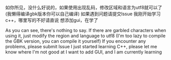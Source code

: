 如你所见，没什么好说的，如果使用出现乱码，修改区域和语言为utf8就可以了(我懒得编译gbk版本你可以自己编译)
如果遇到问题请提交lssue
我刚开始学习c++，哪里写的不好请直说
想添加gui，在学了

As you can see, there's nothing to say. If there are garbled characters when using it, just modify the region and language to utf8 (I'm too lazy to compile the GBK version, you can compile it yourself)
If you encounter any problems, please submit lssue
I just started learning C++, please let me know where I'm not good at
I want to add GUI, and I am currently learning
